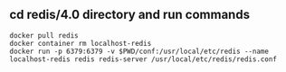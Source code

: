 ## cd redis/4.0 directory and run commands

    docker pull redis
    docker container rm localhost-redis
    docker run -p 6379:6379 -v $PWD/conf:/usr/local/etc/redis --name localhost-redis redis redis-server /usr/local/etc/redis/redis.conf

